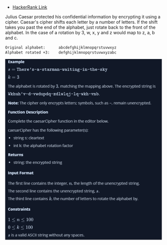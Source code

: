 - [HackerRank Link](https://www.hackerrank.com/challenges/one-week-preparation-kit-caesar-cipher-1/problem?isFullScreen=true&h_l=interview&playlist_slugs%5B%5D=preparation-kits&playlist_slugs%5B%5D=one-week-preparation-kit&playlist_slugs%5B%5D=one-week-day-three&h_r=next-challenge&h_v=zen&h_r=next-challenge&h_v=zen)

Julius Caesar protected his confidential information by encrypting it using a cipher. Caesar's cipher shifts each letter by a number of letters.
If the shift takes you past the end of the alphabet, just rotate back to the front of the alphabet. 
In the case of a rotation by 3, w, x, y and z would map to z, a, b and c.

```
Original alphabet:      abcdefghijklmnopqrstuvwxyz
Alphabet rotated +3:    defghijklmnopqrstuvwxyzabc
```
![further](chs.png)

